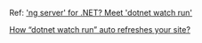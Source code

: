 Ref: 
['ng server' for .NET? Meet 'dotnet watch run'](https://flauberjp.wordpress.com/2018/06/02/ng-server-for-net-meet-dotnet-watch-run/)

[How “dotnet watch run” auto refreshes your site?](https://flauberjp.wordpress.com/2018/06/06/how-dotnet-watch-run-auto-refreshes-your-site/)

